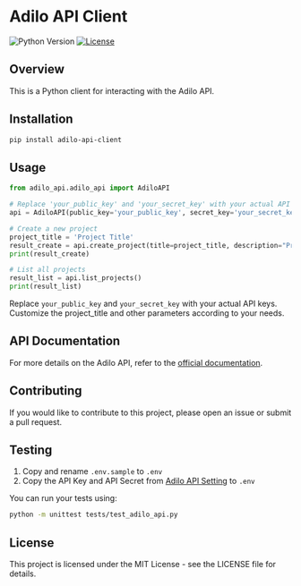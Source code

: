 # Adilo API Client

![Python Version](https://img.shields.io/badge/python-3.6%2B-blue.svg)
[![License](https://img.shields.io/badge/license-MIT-green.svg)](LICENSE)

## Overview

This is a Python client for interacting with the Adilo API.

## Installation

```bash
pip install adilo-api-client
```

## Usage

```python
from adilo_api.adilo_api import AdiloAPI

# Replace 'your_public_key' and 'your_secret_key' with your actual API keys
api = AdiloAPI(public_key='your_public_key', secret_key='your_secret_key')

# Create a new project
project_title = 'Project Title'
result_create = api.create_project(title=project_title, description="Project Description", locked=False, drm=False, private=False, password="")
print(result_create)

# List all projects
result_list = api.list_projects()
print(result_list)
```

Replace `your_public_key` and `your_secret_key` with your actual API keys. Customize the project_title and other parameters according to your needs.

## API Documentation

For more details on the Adilo API, refer to the [official documentation](https://developers.adilo.com/).

## Contributing

If you would like to contribute to this project, please open an issue or submit a pull request.

## Testing

1. Copy and rename `.env.sample` to `.env`
2. Copy the API Key and API Secret from [Adilo API Setting](https://adilo.bigcommand.com/settings/api) to `.env`

You can run your tests using:

```bash
python -m unittest tests/test_adilo_api.py
```

## License

This project is licensed under the MIT License - see the LICENSE file for details.
